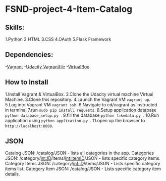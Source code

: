 # FSND-project-4-Item-Catalog

## Skills:
1.Python 
2.HTML 
3.CSS 
4.OAuth 
5.Flask Framework

## Dependencies:
-[Vagrant](https://www.vagrantup.com/)
-[Udacity Vagrantfile](https://github.com/udacity/fullstack-nanodegree-vm)
-[VirtualBox](https://www.virtualbox.org/wiki/Downloads)

## How to Install
1.Install Vagrant & VirtualBox.
2.Clone the Udacity virtual machine Virtual Machine.
3.Clone this repository.
4.Launch the Vagrant VM ```vagrant up```.
5.Log into Vagrant VM ```vagrant ssh```.
6.Navigate to cd/vagrant as instructed in terminal
7.run ``` sudo pip install requests ```.
8.Setup application database ```python database_setup.py ```.
9.fill the database ```python fakedata.py ```.
10.Run application using ```python application.py ```.
11.open up the browser to ```http://localhost:8000```.

## JSON
Catalog JSON: /catalog/JSON - lists all categories in the app.
Categories JSON: /category/<int:ID>/items/<int:itemID>/JSON - lists specific category items.
Category Items JSON: /category/<int:ID>/items/JSON - Lists specific category items list.
Category Item JSON: /catalog/JSON - Lists specific category item details.
